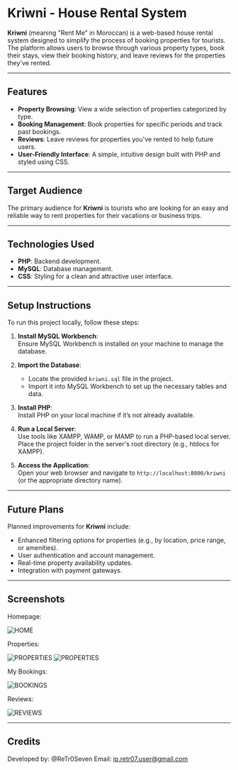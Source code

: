 # Kriwni - House Rental System

**Kriwni** (meaning "Rent Me" in Moroccan) is a web-based house rental system designed to simplify the process of booking properties for tourists. The platform allows users to browse through various property types, book their stays, view their booking history, and leave reviews for the properties they've rented.

---

## Features

- **Property Browsing**: View a wide selection of properties categorized by type.
- **Booking Management**: Book properties for specific periods and track past bookings.
- **Reviews**: Leave reviews for properties you've rented to help future users.
- **User-Friendly Interface**: A simple, intuitive design built with PHP and styled using CSS.

---

## Target Audience

The primary audience for **Kriwni** is tourists who are looking for an easy and reliable way to rent properties for their vacations or business trips.

---

## Technologies Used

- **PHP**: Backend development.
- **MySQL**: Database management.
- **CSS**: Styling for a clean and attractive user interface.

---

## Setup Instructions

To run this project locally, follow these steps:

1. **Install MySQL Workbench**:  
   Ensure MySQL Workbench is installed on your machine to manage the database.

2. **Import the Database**:

   - Locate the provided `kriwni.sql` file in the project.
   - Import it into MySQL Workbench to set up the necessary tables and data.

3. **Install PHP**:  
   Install PHP on your local machine if it’s not already available.

4. **Run a Local Server**:  
   Use tools like XAMPP, WAMP, or MAMP to run a PHP-based local server. Place the project folder in the server's root directory (e.g., htdocs for XAMPP).
5. **Access the Application**:  
   Open your web browser and navigate to `http://localhost:8000/kriwni` (or the appropriate directory name).

---

## Future Plans

Planned improvements for **Kriwni** include:

- Enhanced filtering options for properties (e.g., by location, price range, or amenities).
- User authentication and account management.
- Real-time property availability updates.
- Integration with payment gateways.

---

## Screenshots

Homepage:

![HOME](c:\CODE\AUI-Projects\kriwni\Screenshots\HOMEPAGE.png)

Properties:

![PROPERTIES](c:\CODE\AUI-Projects\kriwni\Screenshots\PROPERTIES1.png)
![PROPERTIES](c:\CODE\AUI-Projects\kriwni\Screenshots\PROPERTIES2.png)

My Bookings:

![BOOKINGS](c:\CODE\AUI-Projects\kriwni\Screenshots\BOOKINGS.png)

Reviews:

![REVIEWS](c:\CODE\AUI-Projects\kriwni\Screenshots\REVIEWS.png)

---

## Credits

Developed by: @ReTr0Seven
Email: ip.retr07.user@gmail.com

